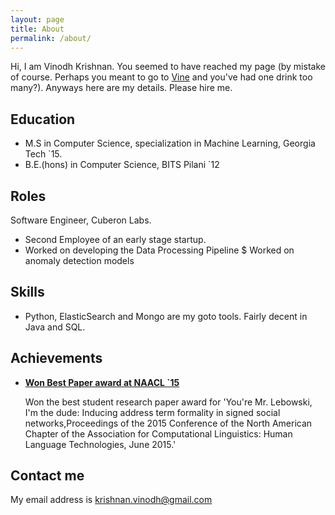```yaml
---
layout: page
title: About
permalink: /about/
---
```


Hi, I am Vinodh Krishnan. You seemed to have reached my page (by mistake of course. Perhaps you meant to go to [Vine](http://vine.co) and you've had one drink too many?). Anyways here are my details. Please hire me. 

## Education

* M.S in Computer Science, specialization in Machine Learning, Georgia Tech `15. 
* B.E.(hons) in Computer Science, BITS Pilani `12

## Roles

Software Engineer, Cuberon Labs.

* Second Employee of an early stage startup. 
* Worked on developing the Data Processing Pipeline
$ Worked on anomaly detection models 


## Skills

* Python, ElasticSearch and Mongo are my goto tools. Fairly decent in Java and SQL. 
    
## Achievements


* [**Won Best Paper award at NAACL `15**](#) 
   
   Won the best student research paper award for 'You're Mr. Lebowski, I'm the dude: Inducing address term formality in signed social networks,Proceedings of the 2015 Conference of the North American Chapter of the Association for Computational Linguistics: Human Language Technologies, June 2015.' 



## Contact me

My email address is [krishnan.vinodh@gmail.com](mailto:krishnan.vinodh@gmail.com)